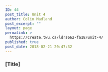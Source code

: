 ```yaml
---
ID: 44
post_title: Unit 4
author: Colin Madland
post_excerpt: ""
layout: page
permalink: >
  https://create.twu.ca/ldrs662-fa18/unit-4/
published: true
post_date: 2018-02-21 20:47:32
---
```

### [Title]